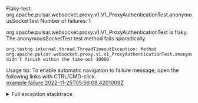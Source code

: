         
Flaky-test: org.apache.pulsar.websocket.proxy.v1.V1_ProxyAuthenticationTest.anonymousSocketTest
Number of failures: 1

org.apache.pulsar.websocket.proxy.v1.V1_ProxyAuthenticationTest is flaky. The anonymousSocketTest test method fails sporadically.

```
org.testng.internal.thread.ThreadTimeoutException: Method org.apache.pulsar.websocket.proxy.v1.V1_ProxyAuthenticationTest.anonymousSocketTest() didn't finish within the time-out 10000
```

Usage tip: To enable automatic navigation to failure message, open the following links with CTRL/CMD-click.  
[example failure 2022-11-25T05:56:08.4201009Z](https://github.com/apache/pulsar/actions/runs/3545605005/jobs/5953957450#step:9:729)  


<details>
<summary>Full exception stacktrace</summary>
<code><pre>
org.testng.internal.thread.ThreadTimeoutException: Method org.apache.pulsar.websocket.proxy.v1.V1_ProxyAuthenticationTest.anonymousSocketTest() didn't finish within the time-out 10000
	at java.base@17.0.5/java.lang.Thread.sleep(Native Method)
	at java.base@17.0.5/java.lang.Thread.sleep(Thread.java:337)
	at java.base@17.0.5/java.util.concurrent.TimeUnit.sleep(TimeUnit.java:446)
	at app//org.awaitility.core.Uninterruptibles.sleepUninterruptibly(Uninterruptibles.java:35)
	at app//org.awaitility.core.ConditionAwaiter.await(ConditionAwaiter.java:117)
	at app//org.awaitility.core.AssertionCondition.await(AssertionCondition.java:119)
	at app//org.awaitility.core.AssertionCondition.await(AssertionCondition.java:31)
	at app//org.awaitility.core.ConditionFactory.until(ConditionFactory.java:985)
	at app//org.awaitility.core.ConditionFactory.untilAsserted(ConditionFactory.java:769)
	at app//org.apache.pulsar.websocket.proxy.v1.V1_ProxyAuthenticationTest.socketTest(V1_ProxyAuthenticationTest.java:134)
	at app//org.apache.pulsar.websocket.proxy.v1.V1_ProxyAuthenticationTest.anonymousSocketTest(V1_ProxyAuthenticationTest.java:147)
	at java.base@17.0.5/jdk.internal.reflect.NativeMethodAccessorImpl.invoke0(Native Method)
	at java.base@17.0.5/jdk.internal.reflect.NativeMethodAccessorImpl.invoke(NativeMethodAccessorImpl.java:77)
	at java.base@17.0.5/jdk.internal.reflect.DelegatingMethodAccessorImpl.invoke(DelegatingMethodAccessorImpl.java:43)
	at java.base@17.0.5/java.lang.reflect.Method.invoke(Method.java:568)
	at app//org.testng.internal.invokers.MethodInvocationHelper.invokeMethod(MethodInvocationHelper.java:139)
	at app//org.testng.internal.invokers.InvokeMethodRunnable.runOne(InvokeMethodRunnable.java:47)
	at app//org.testng.internal.invokers.InvokeMethodRunnable.call(InvokeMethodRunnable.java:76)
	at app//org.testng.internal.invokers.InvokeMethodRunnable.call(InvokeMethodRunnable.java:11)
	at java.base@17.0.5/java.util.concurrent.FutureTask.run(FutureTask.java:264)
	at java.base@17.0.5/java.util.concurrent.ThreadPoolExecutor.runWorker(ThreadPoolExecutor.java:1136)
	at java.base@17.0.5/java.util.concurrent.ThreadPoolExecutor$Worker.run(ThreadPoolExecutor.java:635)
	at java.base@17.0.5/java.lang.Thread.run(Thread.java:833)

</pre></code>
</details>


